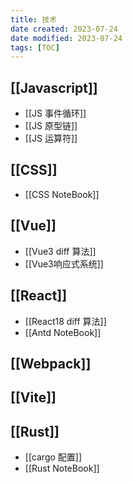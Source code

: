 ```yaml
---
title: 技术
date created: 2023-07-24
date modified: 2023-07-24
tags: [TOC]
---
```

## [[Javascript]]

- [[JS 事件循环]]
- [[JS 原型链]]
- [[JS 运算符]]

## [[CSS]]

- [[CSS NoteBook]]

## [[Vue]]

- [[Vue3 diff 算法]]
- [[Vue3响应式系统]]

## [[React]]

- [[React18 diff 算法]]
- [[Antd NoteBook]]

## [[Webpack]]

## [[Vite]]

## [[Rust]]

- [[cargo 配置]]
- [[Rust NoteBook]]
